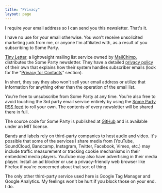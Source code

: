 ```yaml
---
title: "Privacy"
layout: page
---
```


I require your email address so I can send you this newsletter. That's it.

I have no use for your email otherwise. You won't receive unsolicited marketing junk from me, or anyone I'm affiliated with, as a result of you subscribing to Some Party.

[Tiny Letter](http://tinyletter.com), a lightweight mailing list service owned by [MailChimp](https://mailchimp.com/), distributes the Some Party newsletter. They have a detailed [privacy policy](http://tinyletter.com/site/legal/privacy/) of their own that explains how their system handles subscriber emails (look for the "[Privacy for Contacts](https://mailchimp.com/legal/privacy/#3._Privacy_for_Contacts)" section).

In short, they say they also won't sell your email address or utilize that information for anything other than the operation of the email list.

You're free to unsubscribe from Some Party at any time. You're also free to avoid touching the 3rd party email service entirely by using the [Some Party RSS feed](/feed.xml) to roll your own. The contents of every newsletter will be shared there in full.

The source code for Some Party is published at [GitHub](https://github.com/someparty/someparty) and is available under an MIT license.

Bands and labels rely on third-party companies to host audio and video. It's possible that some of the services I share media from (YouTube, SoundCloud, Bandcamp, Instagram, Twitter, Facebook, Vimeo, etc.) may include traffic measurement or tracking cookie mechanisms in their embedded media players. YouTube may also have advertising in their media player. Install an ad blocker or use a privacy-friendly web browser like Firefox if you're concerned about that sort of thing.

The only other third-party service used here is Google Tag Manager and Google Analytics. My feelings won't be hurt if you block those on your end. I do.
